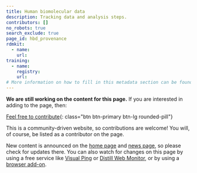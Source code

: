 ```yaml
---
title: Human biomolecular data
description: Tracking data and analysis steps.
contributors: []
no_robots: true
search_exclude: true
page_id: hbd_provenance
rdmkit:
  - name:
    url:
training:
  - name:
    registry:
    url:
# More information on how to fill in this metadata section can be found here https://www.infectious-diseases-toolkit.org/contribute/page-metadata
---
```


**We are still working on the content for this page.** If you are interested in adding to the page, then:

[Feel free to contribute](/contribute/){: class="btn btn-primary btn-lg rounded-pill"}

This is a community-driven website, so contributions are welcome! You will, of course, be listed as a contributor on the page.

New content is announced on the [home page](/) and [news page](/about/news), so please check for updates there. You can also watch for changes on this page by using a free service like [Visual Ping](https://visualping.io/) or [Distill Web Monitor](https://distill.io/), or by using a [browser add-on](https://chrome.google.com/webstore/detail/distill-web-monitor/inlikjemeeknofckkjolnjbpehgadgge?hl=en).

